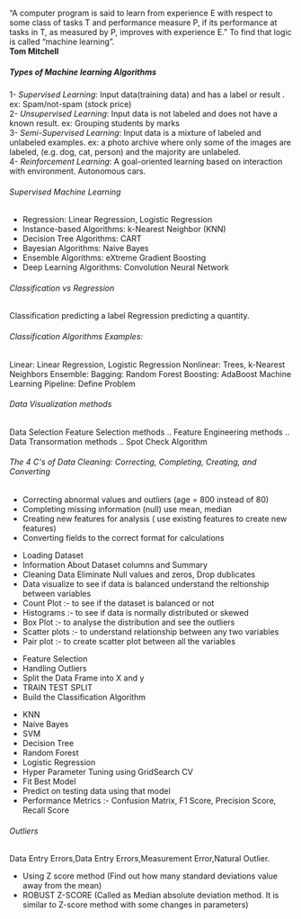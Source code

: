 “A computer program is said to learn from experience E with respect to some class of tasks T and performance measure P, if its performance at tasks in T, as measured by P, improves with experience E.” To find that logic is called “machine learning”.\
**Tom  Mitchell**

##### Types of Machine learning Algorithms
1- *Supervised Learning*: Input data(training data) and has a  label or result . ex: Spam/not-spam  (stock price)\
2- *Unsupervised Learning*: Input data is not labeled and does not have a known result. ex: Grouping students  by marks\
3- *Semi-Supervised Learning*: Input data is a mixture of labeled and unlabeled examples. ex: a photo archive where only some of the images are labeled, (e.g. dog, cat, person) and the majority are unlabeled.\
4- *Reinforcement Learning*: A goal-oriented learning based on interaction with environment. Autonomous cars.

  
###### Supervised Machine Learning
- Regression: Linear Regression, Logistic Regression
- Instance-based Algorithms: k-Nearest Neighbor (KNN)
- Decision Tree Algorithms: CART
- Bayesian Algorithms: Naive Bayes
- Ensemble Algorithms: eXtreme Gradient Boosting
- Deep Learning Algorithms: Convolution Neural Network

###### Classification vs Regression
Classification predicting a label 
Regression predicting a quantity.

###### Classification Algorithms Examples:
Linear: Linear Regression, Logistic Regression
Nonlinear: Trees, k-Nearest Neighbors
Ensemble:
Bagging: Random Forest
Boosting: AdaBoost
Machine Learning Pipeline:
Define Problem


###### Data Visualization methods 
Data Selection
Feature Selection methods ..
Feature Engineering methods ..
Data Transormation methods ..
Spot Check Algorithm




###### The 4 C's of Data Cleaning: Correcting, Completing, Creating, and Converting
- Correcting abnormal values and outliers  (age = 800 instead of 80)
- Completing missing information  (null) use  mean, median
- Creating new features for analysis  ( use existing features to create new features)
- Converting fields to the correct format for calculations 
 
 <p></p>
 
- Loading Dataset
- Information About Dataset columns and Summary
- Cleaning Data Eliminate Null values and zeros, Drop dublicates
- Data visualize  to see if data is balanced understand the reltionship between variables 
- Count Plot :- to see if the dataset is balanced or not
- Histograms :- to see if data is normally distributed or skewed
- Box Plot :- to analyse the distribution and see the outliers
- Scatter plots :- to understand relationship between any two variables
- Pair plot :- to create scatter plot between all the variables

* Feature Selection
* Handling Outliers
* Split the Data Frame into X and y
* TRAIN TEST SPLIT
* Build the Classification Algorithm

- KNN
- Naive Bayes
- SVM
- Decision Tree
- Random Forest
- Logistic Regression
- Hyper Parameter Tuning using GridSearch CV
- Fit Best Model
- Predict on testing data using that model
- Performance Metrics :- Confusion Matrix, F1 Score, Precision Score, Recall Score


###### Outliers
Data Entry Errors,Data Entry Errors,Measurement Error,Natural Outlier. 
- Using Z score method (Find out how many standard deviations value away from the mean)
- ROBUST Z-SCORE (Called as Median absolute deviation method. It is similar to Z-score method with some changes in parameters)

 
 
 
 
 
